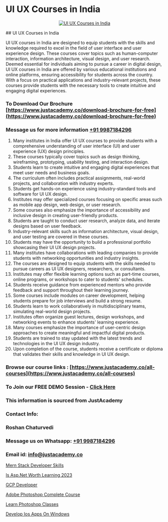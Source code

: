 # UI UX Courses in India

<p align="center">
  <a href="https://justacademy.co/all-courses">
    <img src="https://i.ibb.co/P5KtSQ2/ui-ux.png" alt="UI UX Courses in India">
  </a>
</p>
## UI UX Courses in India

UI UX courses in India are designed to equip students with the skills and knowledge required to excel in the field of user interface and user experience design. These courses cover topics such as human-computer interaction, information architecture, visual design, and user research. Deemed essential for individuals aiming to pursue a career in digital design, UI UX courses in India are offered by various educational institutions and online platforms, ensuring accessibility for students across the country. With a focus on practical applications and industry-relevant projects, these courses provide students with the necessary tools to create intuitive and engaging digital experiences.
### To Download Our Brochure [https://www.justacademy.co/download-brochure-for-free](https://www.justacademy.co/download-brochure-for-free)
### Message us for more information [+91 9987184296](https://api.whatsapp.com/send?phone=919987184296)
1) Many institutes in India offer UI UX courses to provide students with a comprehensive understanding of user interface (UI) and user experience (UX) design principles.
2) These courses typically cover topics such as design thinking, wireframing, prototyping, usability testing, and interaction design.
3) Students learn to create intuitive and engaging digital experiences that meet user needs and business goals.
4) The curriculum often includes practical assignments, real-world projects, and collaboration with industry experts.
5) Students get hands-on experience using industry-standard tools and software for UI UX design.
6) Institutes may offer specialized courses focusing on specific areas such as mobile app design, web design, or user research.
7) Some courses also emphasize the importance of accessibility and inclusive design in creating user-friendly products.
8) Students are taught to conduct user research, analyze data, and iterate designs based on user feedback.
9) Industry-relevant skills such as information architecture, visual design, and user testing are covered in these courses.
10) Students may have the opportunity to build a professional portfolio showcasing their UI UX design projects.
11) Many institutes have collaborations with leading companies to provide students with networking opportunities and industry insights.
12) The courses are designed to equip students with the skills needed to pursue careers as UI UX designers, researchers, or consultants.
13) Institutes may offer flexible learning options such as part-time courses, online programs, or workshops to cater to students' schedules.
14) Students receive guidance from experienced mentors who provide feedback and support throughout their learning journey.
15) Some courses include modules on career development, helping students prepare for job interviews and build a strong resume.
16) Students learn to work collaboratively in multidisciplinary teams, simulating real-world design projects.
17) Institutes often organize guest lectures, design workshops, and networking events to enhance students' learning experience.
18) Many courses emphasize the importance of user-centric design approaches to create meaningful and impactful digital products.
19) Students are trained to stay updated with the latest trends and technologies in the UI UX design industry.
20) Upon completion of the course, students receive a certificate or diploma that validates their skills and knowledge in UI UX design.

### Browse our course links : [https://www.justacademy.co/all-courses](https://www.justacademy.co/all-courses) 
### To Join our FREE DEMO Session - [Click Here](https://www.justacademy.co/register-for-course-demo)


### This information is sourced from JustAcademy
### Contact Info:
### Roshan Chaturvedi
### Message us on Whatsapp: [+91 9987184296](https://api.whatsapp.com/send?phone=919987184296)
### Email id: [info@justacademy.co](mailto:info@justacademy.co)
                
[Mern Stack Developer Skills](https://www.linkedin.com/pulse/mern-stack-developer-skills-justacademy-berlin-vox2c/)

[Is Asp.Net Worth Learning 2023](https://www.linkedin.com/pulse/aspnet-worth-learning-2023-justacademy-coventry-zmrle?trackingId=tOut443yReWEnxv5%2FpicOw%3D%3D&lipi=urn%3Ali%3Apage%3Ad_flagship3_company_admin%3BvasO6SUGTP2oKUhUaDM59w%3D%3D)

[GCP Developer](https://medium.com/@mistersumit961/gcp-developer-5d8bf57aae59)

[Adobe Photoshop Complete Course](https://medium.com/@kumarishimmi99/adobe-photoshop-complete-course-7d4b1d428525)

[Learn Photoshop Classes](https://justacademyin.github.io/justacademy/learn-photoshop-classes)

[Develop Ios Apps On Windows](https://justacademyin.github.io/justacademy/develop-ios-apps-on-windows)


